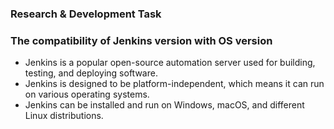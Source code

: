 ### Research & Development Task

### The compatibility of Jenkins version  with OS version 

- Jenkins is a popular open-source automation server used for building, testing, and deploying software. 
- Jenkins is designed to be platform-independent, which means it can run on various operating systems.
- Jenkins can be installed and run on Windows, macOS, and different Linux distributions.